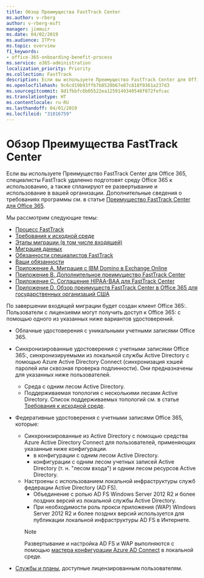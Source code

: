 ```yaml
---
title: Обзор Преимущества FastTrack Center
ms.author: v-rberg
author: v-rberg-msft
manager: jimmuir
ms.date: 04/02/2019
ms.audience: ITPro
ms.topic: overview
f1_keywords:
- office-365-onboarding-benefit-process
ms.service: o365-administration
localization_priority: Priority
ms.collection: FastTrack
description: Если вы используете Преимущество FastTrack Center для Office 365, специалисты FastTrack удаленно подготовят среду Office 365 к использованию, а также спланируют ее развертывание и использование в вашей организации. Дополнительные сведения о требованиях программы см. в статье "Преимущество FastTrack Center для Office 365".
ms.openlocfilehash: 9c6cd19b93ffb7b8520b67e87c818f0361a237d3
ms.sourcegitcommit: 8d1fbbfc6b05522ea1259149349548f072fefcac
ms.translationtype: HT
ms.contentlocale: ru-RU
ms.lasthandoff: 04/01/2019
ms.locfileid: "31016759"
---
```

# <a name="fasttrack-center-benefit-overview"></a>Обзор Преимущества FastTrack Center

Если вы используете Преимущество FastTrack Center для Office 365, специалисты FastTrack удаленно подготовят среду Office 365 к использованию, а также спланируют ее развертывание и использование в вашей организации. Дополнительные сведения о требованиях программы см. в статье [Преимущество FastTrack Center для Office 365](O365-fasttrack-benefit-for-office-365.md).
  
Мы рассмотрим следующие темы:
- [Процесс FastTrack](O365-fasttrack-process.md) 
- [Требования к исходной среде](O365-source-environment-expectations.md)
- [Этапы миграции (в том числе входящей)](O365-onboarding-and-migration.md)
- [Миграция данных](O365-data-migration.md)
- [Обязанности специалистов FastTrack](O365-fasttrack-responsibilities.md)
- [Ваши обязанности](O365-your-responsibilities.md) 
- [Приложение А. Миграция с IBM Domino в Exchange Online](O365-from-ibm-domino-to-exchange-online.md)
- [Приложение B. Дополнительное преимущество FastTrack Center](O365-fasttrack-additional-benefits.md)
- [Приложение C. Соглашение HIPAA-BAA для FastTrack Center](O365-hipaa-business-associate-agreement.md)
- [Приложение D. Обзор преимуществ FastTrack Center в Office 365 для государственных организаций США](US-Gov-appendix-overview.md)
    
По завершении входящей миграции будет создан клиент Office 365:. Пользователи с лицензиями могут получить доступ к Office 365: с помощью одного из указанных ниже вариантов удостоверений.
- Облачные удостоверения с уникальными учетными записями Office 365.
- Синхронизированные удостоверения с учетными записями Office 365:, синхронизируемыми из локальной службы Active Directory с помощью Azure Active Directory Connect (синхронизация хэшей паролей или сквозная проверка подлинности). Они предназначены для указанных ниже пользователей.
  - Среда с одним лесом Active Directory.
  - Поддерживаемая топология с несколькими лесами Active Directory. Список поддерживаемых топологий см. в статье [Требования к исходной среде](O365-source-environment-expectations.md).
- Федеративные удостоверения с учетными записями Office 365, которые:
  - Синхронизированные из Active Directory с помощью средства Azure Active Directory Connect для пользователей, применяющих указанные ниже конфигурации.
      - в конфигурации с одним лесом Active Directory.
      - конфигурации с одним лесом учетных записей Active Directory (т. н. "лесом входа") и одним лесом ресурсов Active Directory.
  - Настроены с использованием локальной инфраструктуры служб федерации Active Directory (AD FS).
      - Объединение с ролью AD FS Windows Server 2012 R2 и более поздних версий из локальной службы Active Directory.
      - При необходимости роль прокси приложения (WAP) Windows Server 2012 R2 и более поздних версий используется для публикации локальной инфраструктуры AD FS в Интернете.
    > [!NOTE]
    > Развертывание и настройка AD FS и WAP выполняются с помощью [мастера конфигурации Azure AD Connect](https://go.microsoft.com/fwlink/?linkid=844794) в локальной среде. 
  
- [Службы и планы](M365-eligible-services-and-plans.md), доступные лицензированным пользователям.
    

 
